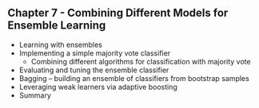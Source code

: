 

## Chapter 7 - Combining Different Models for Ensemble Learning


- Learning with ensembles
- Implementing a simple majority vote classifier
  - Combining different algorithms for classification with majority vote
- Evaluating and tuning the ensemble classifier
- Bagging – building an ensemble of classifiers from bootstrap samples
- Leveraging weak learners via adaptive boosting
- Summary